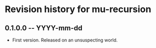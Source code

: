 # Revision history for mu-recursion

## 0.1.0.0 -- YYYY-mm-dd

* First version. Released on an unsuspecting world.
